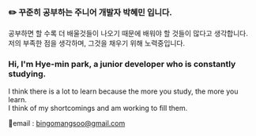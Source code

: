 
### ✏️ 꾸준히 공부하는 주니어 개발자 박혜민 입니다.
공부하면 할 수록 더 배울것들이 나오기 때문에 배워야 할 것들이 많다고 생각합니다.<br>
저의 부족한 점을 생각하며, 그것을 채우기 위해 노력중입니다.
  
  
### Hi, I'm Hye-min park, a junior developer who is constantly studying.
I think there is a lot to learn because the more you study, the more you learn.<br>
I think of my shortcomings and am working to fill them.

📧email : bingomangsoo@gmail.com


<!--
**bingomangsoo/bingomangsoo** is a ✨ _special_ ✨ repository because its `README.md` (this file) appears on your GitHub profile.

Here are some ideas to get you started:

- 🔭 I’m currently working on ...
- 🌱 I’m currently learning ...
- 👯 I’m looking to collaborate on ...
- 🤔 I’m looking for help with ...
- 💬 Ask me about ...
- 📫 How to reach me: ...
- 😄 Pronouns: ...
- ⚡ Fun fact: ...
-->
